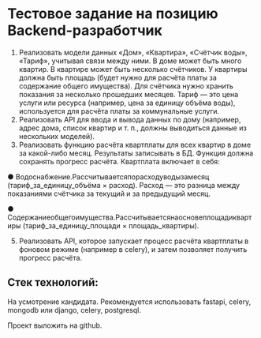 # Тестовое задание на позицию Backend-разработчик
1. Реализовать модели данных «Дом», «Квартира», «Счётчик воды», «Тариф», учитывая связи между ними. В доме может быть много квартир. В квартире может быть несколько счётчиков. У квартиры должна быть площадь (будет нужно для расчёта платы за содержание общего имущества). Для счётчика нужно хранить показания за несколько прошедших месяцев. Тариф — это цена услуги или ресурса (например, цена за единицу объёма воды), используется для расчёта платы за коммунальные услуги.
2. Реализовать API для ввода и вывода данных по дому (например, адрес дома, список квартир и т. п., должны выводиться данные из нескольких моделей).
3. Реализовать функцию расчёта квартплаты для всех квартир в доме за какой-либо месяц. Результаты записывать в БД. Функция должна сохранять прогресс расчёта.
Квартплата включает в себя:

● Водоснабжение.Рассчитываетсяпорасходуводызамесяц (тариф_за_единицу_объёма × расход). Расход — это разница между показаниями счётчика за текущий и за предыдущий месяц.

● Содержаниеобщегоимущества.Рассчитываетсянаосновеплощадиквартиры (тариф_за_единицу_площади × площадь_квартиры).

5. Реализовать API, которое запускает процесс расчёта квартплаты в фоновом режиме (например в celery), и затем позволяет получить прогресс расчёта.

## Стек технологий:
На усмотрение кандидата.
Рекомендуется использовать fastapi, celery, mongodb или django, celery, postgresql.

Проект выложить на github.
